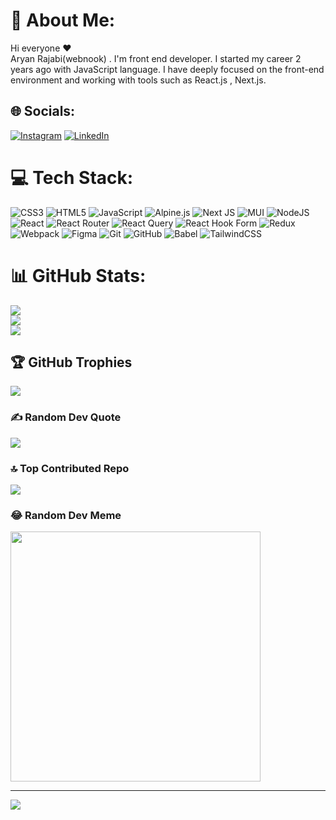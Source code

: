 # 💫 About Me:
Hi everyone ❤<br>Aryan Rajabi(webnook) . I'm front end developer. I started my career 2 years ago with JavaScript language. I have deeply focused  on the front-end environment and working with tools such as React.js , Next.js.


## 🌐 Socials:
[![Instagram](https://img.shields.io/badge/Instagram-%23E4405F.svg?logo=Instagram&logoColor=white)](https://instagram.com/webnook.ir) [![LinkedIn](https://img.shields.io/badge/LinkedIn-%230077B5.svg?logo=linkedin&logoColor=white)](https://linkedin.com/in/aryan-rajabi) 

# 💻 Tech Stack:
![CSS3](https://img.shields.io/badge/css3-%231572B6.svg?style=plastic&logo=css3&logoColor=white) ![HTML5](https://img.shields.io/badge/html5-%23E34F26.svg?style=plastic&logo=html5&logoColor=white) ![JavaScript](https://img.shields.io/badge/javascript-%23323330.svg?style=plastic&logo=javascript&logoColor=%23F7DF1E) ![Alpine.js](https://img.shields.io/badge/alpinejs-white.svg?style=plastic&logo=alpinedotjs&logoColor=%238BC0D0) ![Next JS](https://img.shields.io/badge/Next-black?style=plastic&logo=next.js&logoColor=white) ![MUI](https://img.shields.io/badge/MUI-%230081CB.svg?style=plastic&logo=mui&logoColor=white) ![NodeJS](https://img.shields.io/badge/node.js-6DA55F?style=plastic&logo=node.js&logoColor=white) ![React](https://img.shields.io/badge/react-%2320232a.svg?style=plastic&logo=react&logoColor=%2361DAFB) ![React Router](https://img.shields.io/badge/React_Router-CA4245?style=plastic&logo=react-router&logoColor=white) ![React Query](https://img.shields.io/badge/-React%20Query-FF4154?style=plastic&logo=react%20query&logoColor=white) ![React Hook Form](https://img.shields.io/badge/React%20Hook%20Form-%23EC5990.svg?style=plastic&logo=reacthookform&logoColor=white) ![Redux](https://img.shields.io/badge/redux-%23593d88.svg?style=plastic&logo=redux&logoColor=white) ![Webpack](https://img.shields.io/badge/webpack-%238DD6F9.svg?style=plastic&logo=webpack&logoColor=black) ![Figma](https://img.shields.io/badge/figma-%23F24E1E.svg?style=plastic&logo=figma&logoColor=white) ![Git](https://img.shields.io/badge/git-%23F05033.svg?style=plastic&logo=git&logoColor=white) ![GitHub](https://img.shields.io/badge/github-%23121011.svg?style=plastic&logo=github&logoColor=white) ![Babel](https://img.shields.io/badge/Babel-F9DC3e?style=plastic&logo=babel&logoColor=black) ![TailwindCSS](https://img.shields.io/badge/tailwindcss-%2338B2AC.svg?style=plastic&logo=tailwind-css&logoColor=white)
# 📊 GitHub Stats:
![](https://github-readme-stats.vercel.app/api?username=webnook&theme=dark&hide_border=false&include_all_commits=false&count_private=false)<br/>
![](https://github-readme-streak-stats.herokuapp.com/?user=webnook&theme=dark&hide_border=false)<br/>
![](https://github-readme-stats.vercel.app/api/top-langs/?username=webnook&theme=dark&hide_border=false&include_all_commits=false&count_private=false&layout=compact)

## 🏆 GitHub Trophies
![](https://github-profile-trophy.vercel.app/?username=webnook&theme=onedark&no-frame=false&no-bg=false&margin-w=4)

### ✍️ Random Dev Quote
![](https://quotes-github-readme.vercel.app/api?type=vetical&theme=dark)

### 🔝 Top Contributed Repo
![](https://github-contributor-stats.vercel.app/api?username=webnook&limit=5&theme=onedark&combine_all_yearly_contributions=true)

### 😂 Random Dev Meme
<img src='https://memer-new.vercel.app/' style="height: 400px;"/>

---
[![](https://visitcount.itsvg.in/api?id=webnook&icon=2&color=0)](https://visitcount.itsvg.in)

<!-- Proudly created with GPRM ( https://gprm.itsvg.in ) -->
